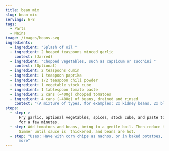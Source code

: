 ```yaml
---
title: bean mix
slug: bean-mix
servings: 6-8
tags:
  - Parts
  - Mains
image: /images/beans.svg
ingredients:
  - ingredient: "Splash of oil "
  - ingredient: 2 heaped teaspoons minced garlic
    context: (Jarred)
  - ingredient: "Chopped vegetables, such as capsicum or zucchini "
    context: (Optional)
  - ingredient: 2 teaspoons cumin
  - ingredient: 1 teaspoon paprika
  - ingredient: 1/2 teaspoon chili powder
  - ingredient: 1 vegetable stock cube
  - ingredient: 1 tablespoon tomato paste
  - ingredient: 2 cans (~400g) chopped tomatoes
  - ingredient: 4 cans (~400g) of beans, drained and rinsed
    context: "(A mixture of types, for examples: 2x kidney beans, 2x black beans))"
steps:
  - step: >
      Fry garlic, optional vegetables, spices, stock cube, and paste together
      for a few minutes.
  - step: Add tomatoes and beans, bring to a gentle boil. Then reduce to a simmer.
      Simmer until sauce is  thickened, and beans are hot.
  - step: "Uses: Have with corn chips as nachos, or in baked potatoes, on toast, and
      more"
---
```

